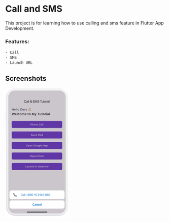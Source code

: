 # Call and SMS 

This project is for learning how to use calling and sms feature in Flutter App Development.

### Features:
    - Call
    - SMS
    - Launch URL
 
## Screenshots
<img src="screenshots/one.png" width="200">
